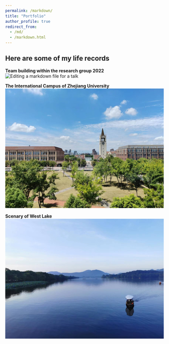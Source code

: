 ```yaml
---
permalink: /markdown/
title: "Portfolio"
author_profile: true
redirect_from: 
  - /md/
  - /markdown.html
---
```


Here are some of my life records
------

**Team building within the research group 2022**
![Editing a markdown file for a talk](/images/teamBuilding.png)

**The International Campus of Zhejiang University**
![Editing a markdown file for a talk](/images/iZJU.png)

**Scenary of West Lake**
![Editing a markdown file for a talk](/images/westLake.png)


